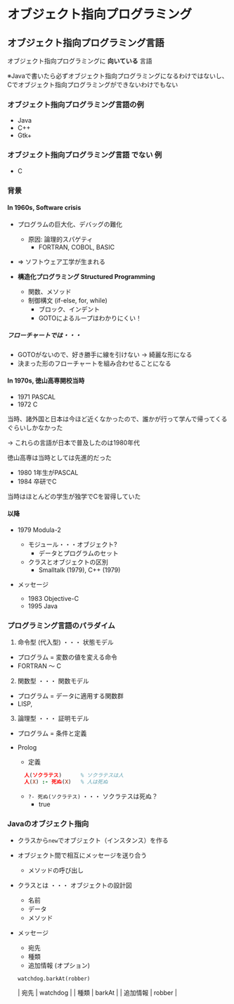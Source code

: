 # オブジェクト指向プログラミング

## オブジェクト指向プログラミング言語
オブジェクト指向プログラミングに **向いている** 言語

※Javaで書いたら必ずオブジェクト指向プログラミングになるわけではないし、Cでオブジェクト指向プログラミングができないわけでもない

### オブジェクト指向プログラミング言語の例
* Java
* C++
* Gtk+

### オブジェクト指向プログラミング言語 **でない** 例
* C

### 背景

#### In 1960s, Software crisis
* プログラムの巨大化、デバッグの難化
  * 原因: 論理的スパゲティ
    * FORTRAN, COBOL, BASIC
* ⇒ ソフトウェア工学が生まれる

* **構造化プログラミング Structured Programming**
  * 関数、メソッド
  * 制御構文 (if-else, for, while)
    * ブロック、インデント
    * GOTOによるループはわかりにくい！

##### フローチャートでは・・・
* GOTOがないので、好き勝手に線を引けない → 綺麗な形になる
* 決まった形のフローチャートを組み合わせることになる

#### In 1970s, 徳山高専開校当時
* 1971 PASCAL
* 1972 C

当時、諸外国と日本は今ほど近くなかったので、誰かが行って学んで帰ってくるぐらいしかなかった

→ これらの言語が日本で普及したのは1980年代

徳山高専は当時としては先進的だった

* 1980 1年生がPASCAL
* 1984 卒研でC

当時はほとんどの学生が独学でCを習得していた

#### 以降
* 1979 Modula-2
  * モジュール・・・オブジェクト?
    * データとプログラムのセット
  * クラスとオブジェクトの区別
    * Smalltalk (1979), C++ (1979)

* メッセージ
  * 1983 Objective-C
  * 1995 Java

### プログラミング言語のパラダイム
1. 命令型 (代入型) ・・・ 状態モデル
  * プログラム = 変数の値を変える命令
  * FORTRAN 〜 C
2. 関数型 ・・・ 関数モデル
  * プログラム = データに適用する関数群
  * LISP,
3. 論理型 ・・・ 証明モデル
  * プログラム = 条件と定義
  * Prolog
    * 定義

    ```Prolog
      人(ソクラテス)      % ソクラテスは人
      人(X) :- 死ぬ(X)   % 人は死ぬ
    ```

    * `?- 死ぬ(ソクラテス)` ・・・ ソクラテスは死ぬ？
      * true

### Javaのオブジェクト指向
* クラスから`new`でオブジェクト（インスタンス）を作る
* オブジェクト間で相互にメッセージを送り合う
  * メソッドの呼び出し


* クラスとは ・・・ オブジェクトの設計図
  * 名前
  * データ
  * メソッド


* メッセージ
  * 宛先
  * 種類
  * 追加情報 (オプション)

  ```
  watchdog.barkAt(robber)
  ```

  | 宛先 | watchdog |
  | 種類 | barkAt |
  | 追加情報 | robber |
